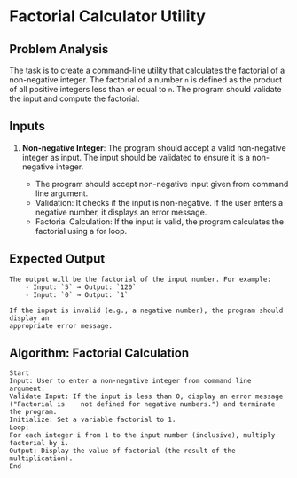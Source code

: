 # Factorial Calculator Utility

## Problem Analysis

The task is to create a command-line utility that calculates the factorial of a non-negative integer. The factorial of a number `n` is defined as the product of all positive integers less than or equal to `n`. The program should validate the input and compute the factorial.

## Inputs

1. **Non-negative Integer**: The program should accept a valid non-negative integer as input. The input should be validated to ensure it is a non-negative integer.
	
	- The program should accept non-negative input given from command line argument.
	- Validation: It checks if the input is non-negative. If the user enters a negative 		number, it displays an error message.
	- Factorial Calculation: If the input is valid, the program calculates the factorial 		using a for loop.

## Expected Output

	The output will be the factorial of the input number. For example:
		- Input: `5` → Output: `120`
		- Input: `0` → Output: `1`

	If the input is invalid (e.g., a negative number), the program should display an
	appropriate error message.

## Algorithm: Factorial Calculation

	Start
	Input: User to enter a non-negative integer from command line argument.
	Validate Input: If the input is less than 0, display an error message ("Factorial is 	not defined for negative numbers.") and terminate the program.
	Initialize: Set a variable factorial to 1.
	Loop:
	For each integer i from 1 to the input number (inclusive), multiply factorial by i.
	Output: Display the value of factorial (the result of the multiplication).
	End
